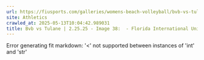 ```yaml
---
url: https://fiusports.com/galleries/womens-beach-volleyball/bvb-vs-tulane-2-25-25/image-38/355/62591
site: Athletics
crawled_at: 2025-05-13T10:04:42.989031
title: Bvb vs Tulane | 2.25.25 - Image 38:  - Florida International University
---
```


Error generating fit markdown: '<' not supported between instances of 'int' and 'str'